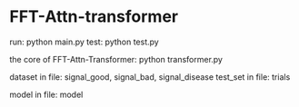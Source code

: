 # FFT-Attn-transformer

run: python main.py
test: python test.py

the core of FFT-Attn-Transformer: 
		python transformer.py

dataset in file: signal_good, signal_bad, signal_disease
test_set in file: trials

model in file: model